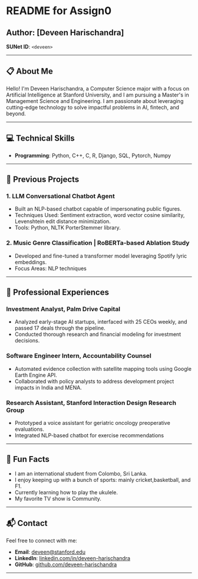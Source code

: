 # README for Assign0

## Author: [Deveen Harischandra]
**SUNet ID**: `<deveen>`

---

## 📋 About Me
Hello! I'm Deveen Harischandra, a Computer Science major with a focus on Artificial Intelligence at Stanford University, and I am pursuing a Master's in Management Science and Engineering. I am passionate about leveraging cutting-edge technology to solve impactful problems in AI, fintech, and beyond.

---

## 💻 Technical Skills
- **Programming**: Python, C++, C, R, Django, SQL, Pytorch, Numpy

---

## 🔨 Previous Projects
### 1. **LLM Conversational Chatbot Agent**
   - Built an NLP-based chatbot capable of impersonating public figures.
   - Techniques Used: Sentiment extraction, word vector cosine similarity, Levenshtein edit distance minimization.
   - Tools: Python, NLTK PorterStemmer library.

### 2. **Music Genre Classification | RoBERTa-based Ablation Study**
   - Developed and fine-tuned a transformer model leveraging Spotify lyric embeddings.
   - Focus Areas: NLP techniques

---

## 🌟 Professional Experiences
### **Investment Analyst, Palm Drive Capital**
   - Analyzed early-stage AI startups, interfaced with 25 CEOs weekly, and passed 17 deals through the pipeline.
   - Conducted thorough research and financial modeling for investment decisions.

### **Software Engineer Intern, Accountability Counsel**
   - Automated evidence collection with satellite mapping tools using Google Earth Engine API.
   - Collaborated with policy analysts to address development project impacts in India and MENA.

### **Research Assistant, Stanford Interaction Design Research Group**
   - Prototyped a voice assistant for geriatric oncology preoperative evaluations.
   - Integrated NLP-based chatbot for exercise recommendations

---

## 🎤 Fun Facts
- I am an international student from Colombo, Sri Lanka. 
- I enjoy keeping up with a bunch of sports: mainly cricket,basketball, and F1.
- Currently learning how to play the ukulele.
- My favorite TV show is Community.

---

## 📬 Contact
Feel free to connect with me:
- **Email**: deveen@stanford.edu
- **LinkedIn**: [linkedin.com/in/deveen-harischandra](https://www.linkedin.com/in/deveen-harischandra)
- **GitHub**: [github.com/deveen-harischandra](https://github.com/deveen-harischandra)

---
